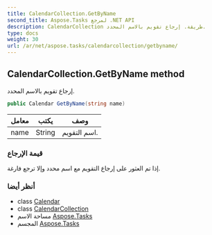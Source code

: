 ```yaml
---
title: CalendarCollection.GetByName
second_title: Aspose.Tasks لمرجع .NET API
description: CalendarCollection طريقة. إرجاع تقويم بالاسم المحدد.
type: docs
weight: 30
url: /ar/net/aspose.tasks/calendarcollection/getbyname/
---
```

## CalendarCollection.GetByName method

إرجاع تقويم بالاسم المحدد.

```csharp
public Calendar GetByName(string name)
```

| معامل | يكتب | وصف |
| --- | --- | --- |
| name | String | اسم التقويم. |

### قيمة الإرجاع

إذا تم العثور على إرجاع التقويم مع اسم محدد وإلا ترجع فارغة.

### أنظر أيضا

* class [Calendar](../../calendar/)
* class [CalendarCollection](../)
* مساحة الاسم [Aspose.Tasks](../../calendarcollection/)
* المجسم [Aspose.Tasks](../../../)


